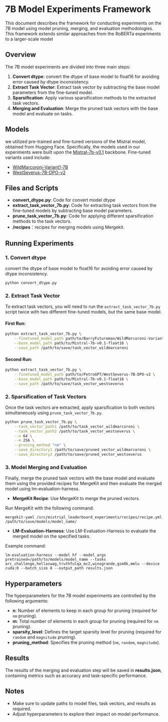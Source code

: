 # 7B Model Experiments Framework

This document describes the framework for conducting experiments on the 7B model using model pruning, merging, and evaluation methodologies. This framework extends similar approaches from the RoBERTa experiments to a larger-scale model

## Overview

The 7B model experiments are divided into three main steps:

1. **Convert dtype**: convert the dtype of base model to float16 for avoiding error caused by dtype inconsistency.
2. **Extract Task Vector**: Extract task vector by subtracting the base model parameters from the fine-tuned model.
3. **Sparsification**: Apply various sparsification methods to the extracted task vectors.
4. **Merging and Evaluation**: Merge the pruned task vectors with the base model and evaluate on tasks.

## Models

we utilized pre-trained and fine-tuned versions of the Mistral model, obtained from Hugging Face. Specifically, the models used in our experiments were built upon the [Mistral-7b-v0.1](https://huggingface.co/mistral-7b-v0.1) backbone. Fine-tuned variants used include:

- [WildMarcoroni-Variant1-7B](https://huggingface.co/WildMarcoroni-Variant1-7B)
- [WestSeverus-7B-DPO-v2](https://huggingface.co/WestSeverus-7B-DPO-v2)

## Files and Scripts

- **convert_dtype.py**: Code  for convert model dtype
- **extract_task_vector_7b.py**: Code for extracting task vectors from the fine-tuned models by subtracting base model parameters.
- **prune_task_vector_7b.py**: Code for applying different sparsification methods to the task vectors.
- **/recipes**：recipes for merging models using Mergekit.

## Running Experiments

### 1. Convert dtype

convert the dtype of base model to float16 for avoiding error caused by dtype inconsistency.

```bash
python convert_dtype.py
```

### 2. Extract Task Vector

To extract task vectors, you will need to run the `extract_task_vector_7b.py` script twice with two different fine-tuned models, but the same base model.

#### First Run:

```bash
python extract_task_vector_7b.py \
    --finetuned_model_path path/to/BarryFutureman/WildMarcoroni-Variant1-7B \
    --base_model_path path/to/Mistral-7b-v0.1-float16 \
    --save_path /path/to/save/task_vector_wildmarcoroni
```

#### Second Run:

```bash
python extract_task_vector_7b.py \
    --finetuned_model_path path/to/PetroGPT/WestSeverus-7B-DPO-v2 \
    --base_model_path path/to/Mistral-7b-v0.1-float16 \
    --save_path /path/to/save/task_vector_westseverus
```

### 2. Sparsification of Task Vectors

Once the task vectors are extracted, apply sparsification to both vectors simultaneously using `prune_task_vector_7b.py`.

```bash
python prune_task_vector_7b.py \
    --task_vector_path1 /path/to/task_vector_wildmarcoroni \
    --task_vector_path2 /path/to/task_vector_westseverus \
    --n 64 \
    --m 256 \
    --pruning_method "nm" \
    --save_directory1 /path/to/save/pruned_vector_wildmarcoroni \
    --save_directory2 /path/to/save/pruned_vector_westseverus
```

### 3. Model Merging and Evaluation

Finally, merge the pruned task vectors with the base model and evaluate them using the provided recipes for MergeKit and then evaluate the merged model using lm-evaluation-harness.

- **MergeKit Recipe**: Use MergeKit to merge the pruned vectors.

Run MergeKit with the following command:
```
mergekit-yaml /src/mistrial_leaderboard_experiments/recipes/recipe.yml /path/to/save/models/model_name/
```

- **LM-Evaluation-Harness**: Use LM-Evaluation-Harness to evaluate the merged model on the specified tasks.

Example command:
```
lm-evaluation-harness --model hf --model_args pretrained=/path/to/models/model_name --tasks arc_challenge,hellaswag,truthfulqa_mc2,winogrande,gsm8k,mmlu --device cuda:0 --batch_size 8 --output_path results.json
```

## Hyperparameters

The hyperparameters for the 7B model experiments are controlled by the following arguments:

- **n**: Number of elements to keep in each group for pruning (required for `nm` pruning).
- **m**: Total number of elements in each group for pruning (required for `nm` pruning).
- **sparsity_level**: Defines the target sparsity level for pruning (required for `random` and `magnitude` pruning).
- **pruning_method**: Specifies the pruning method (`nm`, `random`, `magnitude`).

## Results

The results of the merging and evaluation step will be saved in **results.json**, containing metrics such as accuracy and task-specific performance.

## Notes

- Make sure to update paths to model files, task vectors, and results as required.
- Adjust hyperparameters to explore their impact on model performance.

